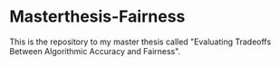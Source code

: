 # Masterthesis-Fairness
 This is the repository to my master thesis called "Evaluating Tradeoffs Between Algorithmic Accuracy and Fairness".